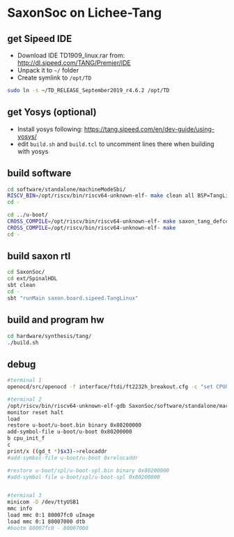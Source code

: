 # SaxonSoc on Lichee-Tang

## get Sipeed IDE

 - Download IDE TD1909_linux.rar from:
http://dl.sipeed.com/TANG/Premier/IDE
 - Unpack it to `~/` folder
 - Create symlink to `/opt/TD`

```sh
sudo ln -s ~/TD_RELEASE_September2019_r4.6.2 /opt/TD
```

## get Yosys (optional)

 - Install yosys following:
https://tang.sipeed.com/en/dev-guide/using-yosys/
 - edit `build.sh` and `build.tcl` to uncomment lines there when building with yosys

## build software

```sh
cd software/standalone/machineModeSbi/
RISCV_BIN=/opt/riscv/bin/riscv64-unknown-elf- make clean all BSP=TangLinux
cd -

cd ../u-boot/
CROSS_COMPILE=/opt/riscv/bin/riscv64-unknown-elf- make saxon_tang_defconfig
CROSS_COMPILE=/opt/riscv/bin/riscv64-unknown-elf- make
cd -
```

## build saxon rtl

```sh
cd SaxonSoc/
cd ext/SpinalHDL
sbt clean
cd -
sbt "runMain saxon.board.sipeed.TangLinux"
```

## build and program hw

```sh
cd hardware/synthesis/tang/
./build.sh
```

## debug

```sh
#terminal 1
openocd/src/openocd -f interface/ftdi/ft2232h_breakout.cfg -c "set CPU0_YAML $PWD/SaxonSoc/cpu0.yaml" -f target/saxon.cfg -s openocd/tcl

#terminal 2
/opt/riscv/bin/riscv64-unknown-elf-gdb SaxonSoc/software/standalone/machineModeSbi/build/machineModeSbi.elf --eval-command "target remote :3333"
monitor reset halt
load
restore u-boot/u-boot.bin binary 0x80200000
add-symbol-file u-boot/u-boot 0x80200000
b cpu_init_f
c
print/x ((gd_t *)$x3)->relocaddr
#add-symbol-file u-boot/u-boot 0xrelocaddr

#restore u-boot/spl/u-boot-spl.bin binary 0x80200000
#add-symbol-file u-boot/spl/u-boot-spl 0x80200000


#terminal 3
minicom -D /dev/ttyUSB1
mmc info
load mmc 0:1 80007fc0 uImage
load mmc 0:1 80007000 dtb
#bootm 80007fc0 - 80007000
```
